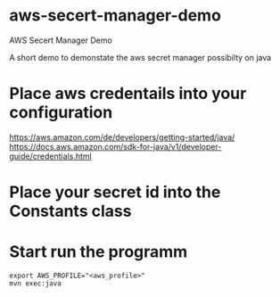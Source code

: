 # aws-secert-manager-demo
AWS Secert Manager Demo

A short demo to demonstate the aws secret manager possibilty on java

# Place aws credentails into your configuration

https://aws.amazon.com/de/developers/getting-started/java/
https://docs.aws.amazon.com/sdk-for-java/v1/developer-guide/credentials.html

# Place your secret id into the Constants class

# Start run the programm

```
export AWS_PROFILE="<aws_profile>"
mvn exec:java
```
